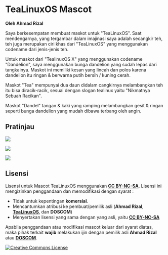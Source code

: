 # TeaLinuxOS Mascot

**Oleh Ahmad Rizal**

Saya berkesempatan membuat maskot untuk "TeaLinuxOS". Saat mendengarnya,
yang tergambar dalam imajinasi saya adalah secangkir teh, teh juga merupakan
ciri khas dari "TeaLinuxOS" yang menggunakan codename dari jenis-jenis teh.

Untuk maskot dari "TealinuxOS X" yang menggunakan codename "Dandelion",
saya menggunakan bunga dandelion yang sudah lepas dari tangkainya. Maskot ini
memiliki kesan yang lincah dan polos karena dandelion itu ringan & berwarna
putih bersih / kuning cerah.

Maskot "Tea" mempunyai dua daun didalam cangkirnya melambangkan teh itu bisa
diracik-racik, sesuai dengan slogan tealinux yaitu "Nikmatnya Sebuah Racikan".

Maskot "Dandel" tangan & kaki yang ramping melambangkan gesit & ringan seperti
bunga dandelion yang mudah dibawa terbang oleh angin. 


## Pratinjau
![](https://raw.githubusercontent.com/abas/dandeltea/rizal/asset/g1.png?token=ANFm5CWDoTZCoPZJF8Gu5tZm40UMDjS9ks5a7F32wA%3D%3D)

![](https://raw.githubusercontent.com/abas/dandeltea/rizal/asset/g3.png?token=ANFm5I1nHn8GHDBTySZr_CDBCfcYW7txks5a7F5kwA%3D%3D)

![](https://raw.githubusercontent.com/abas/dandeltea/rizal/asset/g4.png?token=ANFm5KDjYg1AmDyWVm5FKupP0Z-o49fDks5a7F6DwA%3D%3D)


## Lisensi
Lisensi untuk Mascot TeaLinuxOS menggunakan [**CC BY-NC-SA**](https://creativecommons.org/licenses/by-nc-sa/4.0/legalcode). Lisensi ini mengizinkan penggandaan dan memodifikasi dengan syarat :

* Tidak untuk kepentingan **komersial**.
* Mencantumkan atribusi ke pembuat/pemilik asli (__Ahmad Rizal__, [**TeaLinuxOS**](http://tealinuxos.org), dan **__DOSCOM__**)
* Menyertakan lisensi yang sama dengan yang asli, yaitu [**CC BY-NC-SA**](https://creativecommons.org/licenses/by-nc-sa/4.0/legalcode)

Apabila penggandaan atau modifikasi mascot keluar dari syarat diatas, maka pihak terkait **wajib** melakukan ijin dengan pemilik asli __Ahmad Rizal__ atau [**DOSCOM**](http://doscom.org).

 <a rel="license" href="http://creativecommons.org/licenses/by-nc-sa/4.0/"><img alt="Creative Commons License" style="border-width:0" src="https://i.creativecommons.org/l/by-nc-sa/4.0/80x15.png" /></a>